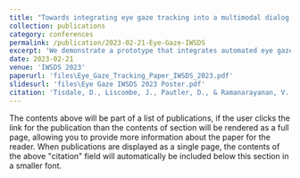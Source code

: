 ```yaml
---
title: "Towards integrating eye gaze tracking into a multimodal dialog agent for remote patient assessment"
collection: publications
category: conferences
permalink: /publication/2023-02-21-Eye-Gaze-IWSDS
excerpt: 'We demonstrate a prototype that integrates automated eye gaze tracking into the NEMSI platform for remote patient assessment, guiding patients through various clinical tasks and automatically computing relevant metrics for neurological and mental health assessment, validated through internal testing.'
date: 2023-02-21
venue: 'IWSDS 2023'
paperurl: 'files\Eye_Gaze_Tracking_Paper_IWSDS_2023.pdf'
slidesurl: 'files\Eye Gaze IWSDS 2023 Poster.pdf'
citation: 'Tisdale, D., Liscombe, J., Pautler, D., & Ramanarayanan, V. (2023). Towards integrating eye gaze tracking into a multimodal dialog agent for remote patient assessment. In Proceedings of the 13th International Workshop on Spoken Dialogue Systems Technology.'
---
```


The contents above will be part of a list of publications, if the user clicks the link for the publication than the contents of section will be rendered as a full page, allowing you to provide more information about the paper for the reader. When publications are displayed as a single page, the contents of the above "citation" field will automatically be included below this section in a smaller font.
